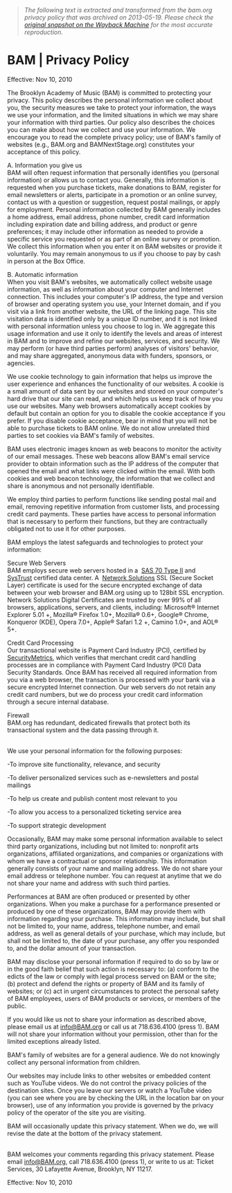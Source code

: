 > *The following text is extracted and transformed from the bam.org privacy policy that was archived on 2013-05-19. Please check the [original snapshot on the Wayback Machine](https://web.archive.org/web/20130519193507id_/http%3A//www.bam.org/about/privacy-policy) for the most accurate reproduction.*

# BAM | Privacy Policy

Effective: Nov 10, 2010

  
The Brooklyn Academy of Music (BAM) is committed to protecting your privacy. This policy describes the personal information we collect about you, the security measures we take to protect your information, the ways we use your information, and the limited situations in which we may share your information with third parties. Our policy also describes the choices you can make about how we collect and use your information. We encourage you to read the complete privacy policy; use of BAM's family of websites (e.g., BAM.org and BAMNextStage.org) constitutes your acceptance of this policy. 

  
A. Information you give us  
BAM will often request information that personally identifies you (personal information) or allows us to contact you. Generally, this information is requested when you purchase tickets, make donations to BAM, register for email newsletters or alerts, participate in a promotion or an online survey, contact us with a question or suggestion, request postal mailings, or apply for employment. Personal information collected by BAM generally includes a home address, email address, phone number, credit card information including expiration date and billing address, and product or genre preferences; it may include other information as needed to provide a specific service you requested or as part of an online survey or promotion. We collect this information when you enter it on BAM websites or provide it voluntarily. You may remain anonymous to us if you choose to pay by cash in person at the Box Office.

B. Automatic information  
When you visit BAM's websites, we automatically collect website usage information, as well as information about your computer and Internet connection. This includes your computer's IP address, the type and version of browser and operating system you use, your Internet domain, and if you visit via a link from another website, the URL of the linking page. This site visitation data is identified only by a unique ID number, and it is not linked with personal information unless you choose to log in. We aggregate this usage information and use it only to identify the levels and areas of interest in BAM and to improve and refine our websites, services, and security. We may perform (or have third parties perform) analyses of visitors' behavior, and may share aggregated, anonymous data with funders, sponsors, or agencies.

We use cookie technology to gain information that helps us improve the user experience and enhances the functionality of our websites. A cookie is a small amount of data sent by our websites and stored on your computer's hard drive that our site can read, and which helps us keep track of how you use our websites. Many web browsers automatically accept cookies by default but contain an option for you to disable the cookie acceptance if you prefer. If you disable cookie acceptance, bear in mind that you will not be able to purchase tickets to BAM online. We do not allow unrelated third parties to set cookies via BAM's family of websites.

BAM uses electronic images known as web beacons to monitor the activity of our email messages. These web beacons allow BAM's email service provider to obtain information such as the IP address of the computer that opened the email and what links were clicked within the email. With both cookies and web beacon technology, the information that we collect and share is anonymous and not personally identifiable. 

We employ third parties to perform functions like sending postal mail and email, removing repetitive information from customer lists, and processing credit card payments. These parties have access to personal information that is necessary to perform their functions, but they are contractually obligated not to use it for other purposes. 

  
BAM employs the latest safeguards and technologies to protect your information:

Secure Web Servers  
BAM employs secure web servers hosted in a  [SAS 70 Type II](http://sas70.com/sas70_overview.html) and  [SysTrust](https://cert.webtrust.org/ntta_systrust.html) certified data center. A  [Network Solutions](http://www.networksolutions.com/SSL-certificates/index.jsp) SSL (Secure Socket Layer) certificate is used for the secure encrypted exchange of data between your web browser and BAM.org using up to 128bit SSL encryption. Network Solutions Digital Certificates are trusted by over 99% of all browsers, applications, servers, and clients, including: Microsoft® Internet Explorer 5.01 +, Mozilla® Firefox 1.0+, Mozilla® 0.6+, Google® Chrome, Konqueror (KDE), Opera 7.0+, Apple® Safari 1.2 +, Camino 1.0+, and AOL® 5+. 

Credit Card Processing  
Our transactional website is Payment Card Industry (PCI), certified by  [SecurityMetrics](https://www.securitymetrics.com/sitecertinfo.adp), which verifies that merchant credit card handling processes are in compliance with Payment Card Industry (PCI) Data Security Standards. Once BAM has received all required information from you via a web browser, the transaction is processed with your bank via a secure encrypted Internet connection. Our web servers do not retain any credit card numbers, but we do process your credit card information through a secure internal database. 

Firewall  
BAM.org has redundant, dedicated firewalls that protect both its transactional system and the data passing through it.

   
We use your personal information for the following purposes: 

-To improve site functionality, relevance, and security 

-To deliver personalized services such as e-newsletters and postal mailings 

-To help us create and publish content most relevant to you

-To allow you access to a personalized ticketing service area 

-To support strategic development

Occasionally, BAM may make some personal information available to select third party organizations, including but not limited to: nonprofit arts organizations, affiliated organizations, and companies or organizations with whom we have a contractual or sponsor relationship. This information generally consists of your name and mailing address. We do not share your email address or telephone number. You can request at anytime that we do not share your name and address with such third parties. 

Performances at BAM are often produced or presented by other organizations. When you make a purchase for a performance presented or produced by one of these organizations, BAM may provide them with information regarding your purchase. This information may include, but shall not be limited to, your name, address, telephone number, and email address, as well as general details of your purchase, which may include, but shall not be limited to, the date of your purchase, any offer you responded to, and the dollar amount of your transaction. 

BAM may disclose your personal information if required to do so by law or in the good faith belief that such action is necessary to: (a) conform to the edicts of the law or comply with legal process served on BAM or the site; (b) protect and defend the rights or property of BAM and its family of websites; or (c) act in urgent circumstances to protect the personal safety of BAM employees, users of BAM products or services, or members of the public. 

  
If you would like us not to share your information as described above, please email us at info@BAM.org or call us at 718.636.4100 (press 1). BAM will not share your information without your permission, other than for the limited exceptions already listed. 

  
BAM's family of websites are for a general audience. We do not knowingly collect any personal information from children. 

  
Our websites may include links to other websites or embedded content such as YouTube videos. We do not control the privacy policies of the destination sites. Once you leave our servers or watch a YouTube video (you can see where you are by checking the URL in the location bar on your browser), use of any information you provide is governed by the privacy policy of the operator of the site you are visiting. 

  
BAM will occasionally update this privacy statement. When we do, we will revise the date at the bottom of the privacy statement. 

   
BAM welcomes your comments regarding this privacy statement. Please email info@BAM.org, call 718.636.4100 (press 1), or write to us at: Ticket Services, 30 Lafayette Avenue, Brooklyn, NY 11217. 

Effective: Nov 10, 2010
